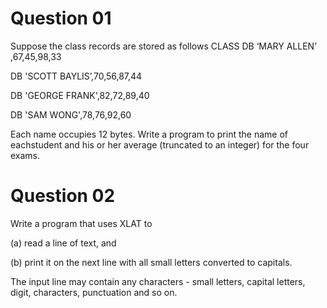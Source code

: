 # Question 01

Suppose the class records are stored as follows
CLASS
DB ‘MARY ALLEN’ ,67,45,98,33

DB 'SCOTT BAYLIS’,70,56,87,44

DB 'GEORGE FRANK',82,72,89,40

DB 'SAM WONG',78,76,92,60

Each name occupies 12 bytes. Write a program to print the name of eachstudent and his or her average (truncated to an integer) for the four exams.

# Question 02

Write a program that uses XLAT to

(a) read a line of text, and

(b) print it on the next line with all small letters converted to capitals.

The input line may contain any characters - small letters, capital letters, digit, characters, punctuation and so on.
